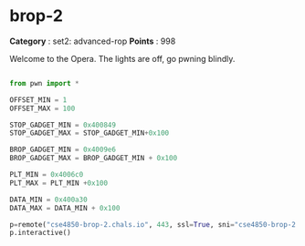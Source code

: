 # brop-2

**Category** : set2: advanced-rop
**Points** : 998

Welcome to the Opera. The lights are off, go pwning blindly. 

```python

from pwn import * 

OFFSET_MIN = 1
OFFSET_MAX = 100

STOP_GADGET_MIN = 0x400849
STOP_GADGET_MAX = STOP_GADGET_MIN+0x100

BROP_GADGET_MIN = 0x4009e6
BROP_GADGET_MAX = BROP_GADGET_MIN + 0x100

PLT_MIN = 0x4006c0
PLT_MAX = PLT_MIN +0x100

DATA_MIN = 0x400a30
DATA_MAX = DATA_MIN + 0x100

p=remote("cse4850-brop-2.chals.io", 443, ssl=True, sni="cse4850-brop-2.chals.io")
p.interactive()
```



